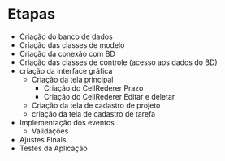 # Etapas

- Criação do banco de dados
- Criação das classes de modelo
- Criação da conexão com BD
- Criação das classes de controle (acesso aos dados do BD)
- criação da interface gráfica
    - Criação da tela principal
      - Criação do CellRederer Prazo
      - Criação do CellRederer Editar e deletar
    - Criação da tela de cadastro de projeto
  - criação da tela de cadastro de tarefa
- Implementação dos eventos
  - Validações
- Ajustes Finais
- Testes da Aplicação 